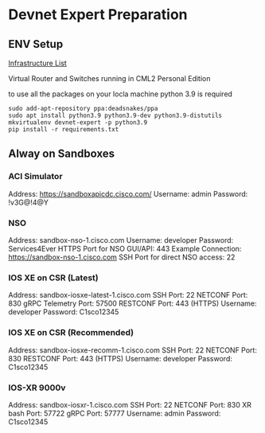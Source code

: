 # Devnet Expert Preparation
## ENV Setup
[Infrastructure List](https://learningnetwork.cisco.com/s/article/devnet-expert-equipment-and-software-list)

Virtual Router and Switches running in CML2 Personal Edition

to use all the packages on your locla machine python 3.9 is required
```
sudo add-apt-repository ppa:deadsnakes/ppa
sudo apt install python3.9 python3.9-dev python3.9-distutils
mkvirtualenv devnet-expert -p python3.9
pip install -r requirements.txt
```

## Alway on Sandboxes
### ACI Simulator
Address: https://sandboxapicdc.cisco.com/
Username: admin
Password: !v3G@!4@Y

### NSO
Address: sandbox-nso-1.cisco.com
Username: developer
Password: Services4Ever
HTTPS Port for NSO GUI/API: 443
Example Connection: https://sandbox-nso-1.cisco.com
SSH Port for direct NSO access: 22

### IOS XE on CSR (Latest)
Address: sandbox-iosxe-latest-1.cisco.com
SSH Port: 22
NETCONF Port: 830
gRPC Telemetry Port: 57500
RESTCONF Port: 443 (HTTPS) 
Username: developer
Password: C1sco12345

### IOS XE on CSR (Recommended)
Address: sandbox-iosxe-recomm-1.cisco.com 
SSH Port: 22
NETCONF Port: 830
RESTCONF Port: 443 (HTTPS) 
Username: developer
Password: C1sco12345

### IOS-XR 9000v
Address:	sandbox-iosxr-1.cisco.com
SSH Port:	22
NETCONF Port:	830
XR bash Port:	57722
gRPC Port:	57777
Username: admin
Password: C1sco12345

